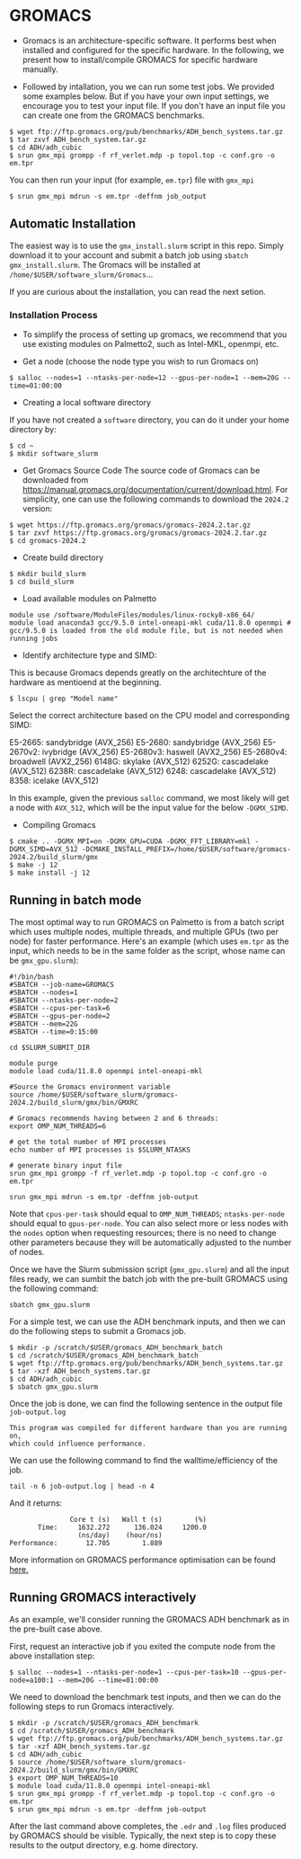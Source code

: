 # GROMACS

- Gromacs is an architecture-specific software. It performs best when installed and configured for the
specific hardware. In the following, we present how to install/compile GROMACS for specific hardware manually. 

- Followed by intallation, you we can run some test jobs. We provided some examples below. 
But if you have your own input settings, we encourage you to test your input file.
If you don't have an input file you can create one from the GROMACS benchmarks. 

```
$ wget ftp://ftp.gromacs.org/pub/benchmarks/ADH_bench_systems.tar.gz
$ tar zxvf ADH_bench_system.tar.gz
$ cd ADH/adh_cubic
$ srun gmx_mpi grompp -f rf_verlet.mdp -p topol.top -c conf.gro -o em.tpr
```

You can then run your input (for example, `em.tpr`) file with `gmx_mpi`

```
$ srun gmx_mpi mdrun -s em.tpr -deffnm job_output
```

## Automatic Installation
The easiest way is to use the `gmx_install.slurm` script in this repo. Simply download it to your account and submit a batch job using `sbatch gmx_install.slurm`. The Gromacs will be installed at `/home/$USER/software_slurm/Gromacs`...

If you are curious about the installation, you can read the next setion.

### Installation Process
 - To simplify the process of setting up gromacs, we recommend that you use existing modules on Palmetto2, such as Intel-MKL, openmpi, etc.

 - Get a node (choose the node type you wish to run Gromacs on)
 ```
 $ salloc --nodes=1 --ntasks-per-node=12 --gpus-per-node=1 --mem=20G --time=01:00:00
 ```
 - Creating a local software directory

 If you have not created a `software` directory, you can do it under your home directory by:

 ~~~
 $ cd ~
 $ mkdir software_slurm
 ~~~

 - Get Gromacs Source Code
 The source code of Gromacs can be downloaded from https://manual.gromacs.org/documentation/current/download.html. For simplicity, one can use the following commands to download the     `2024.2` version:

 ~~~
 $ wget https://ftp.gromacs.org/gromacs/gromacs-2024.2.tar.gz
 $ tar zxvf https://ftp.gromacs.org/gromacs/gromacs-2024.2.tar.gz
 $ cd gromacs-2024.2
 ~~~

 - Create build directory
 ~~~
 $ mkdir build_slurm
 $ cd build_slurm
 ~~~

 - Load available modules on Palmetto
 ~~~
 module use /software/ModuleFiles/modules/linux-rocky8-x86_64/
 module load anaconda3 gcc/9.5.0 intel-oneapi-mkl cuda/11.8.0 openmpi # gcc/9.5.0 is loaded from the old module file, but is not needed when running jobs
 ~~~
 - Identify architecture type and SIMD:

 This is because Gromacs depends greatly on the architechture of the hardware as mentioend at the beginning.

 ```
 $ lscpu | grep "Model name"
 ```
 Select the correct architecture based on the CPU model and corresponding SIMD:

 E5-2665: sandybridge (AVX_256)
 E5-2680: sandybridge (AVX_256)
 E5-2670v2: ivybridge (AVX_256)
 E5-2680v3: haswell (AVX2_256)
 E5-2680v4: broadwell (AVX2_256)
 6148G: skylake (AVX_512)
 6252G: cascadelake (AVX_512)
 6238R: cascadelake (AVX_512)
 6248: cascadelake (AVX_512)
 8358: icelake (AVX_512)

 In this example, given the previous `salloc` command, we most likely will get a node with `AVX_512`, which will be the input value for the below `-DGMX_SIMD`.

- Compiling Gromacs

 ~~~
 $ cmake .. -DGMX_MPI=on -DGMX_GPU=CUDA -DGMX_FFT_LIBRARY=mkl -DGMX_SIMD=AVX_512 -DCMAKE_INSTALL_PREFIX=/home/$USER/software/gromacs-2024.2/build_slurm/gmx
 $ make -j 12
 $ make install -j 12
 ~~~

## Running in batch mode

The most optimal way to run GROMACS on Palmetto is from a batch script which uses multiple nodes, multiple threads, and multiple GPUs (two per node) for faster performance. Here's an example (which uses `em.tpr` as the input, which needs to be in the same folder as the script, whose name can be `gmx_gpu.slurm`):

```
#!/bin/bash
#SBATCH --job-name=GROMACS
#SBATCH --nodes=1
#SBATCH --ntasks-per-node=2
#SBATCH --cpus-per-task=6
#SBATCH --gpus-per-node=2
#SBATCH --mem=22G
#SBATCH --time=0:15:00

cd $SLURM_SUBMIT_DIR

module purge
module load cuda/11.8.0 openmpi intel-oneapi-mkl

#Source the Gromacs environment variable
source /home/$USER/software_slurm/gromacs-2024.2/build_slurm/gmx/bin/GMXRC

# Gromacs recommends having between 2 and 6 threads:
export OMP_NUM_THREADS=6

# get the total number of MPI processes
echo number of MPI processes is $SLURM_NTASKS

# generate binary input file
srun gmx_mpi grompp -f rf_verlet.mdp -p topol.top -c conf.gro -o em.tpr

srun gmx_mpi mdrun -s em.tpr -deffnm job-output
```

Note that `cpus-per-task` should equal to `OMP_NUM_THREADS`; `ntasks-per-node` should equal to `gpus-per-node`.
You can also select more or less nodes with the `nodes` option when requesting resources; there is no need to change other parameters because they will be automatically adjusted to the number of nodes.

Once we have the Slurm submission script (`gmx_gpu.slurm`) and all the input files ready, we can sumbit the batch job with the pre-built GROMACS using the following command:

~~~
sbatch gmx_gpu.slurm
~~~

For a simple test, we can use the ADH benchmark inputs, and then we can do the following steps to submit a Gromacs job.
~~~
$ mkdir -p /scratch/$USER/gromacs_ADH_benchmark_batch
$ cd /scratch/$USER/gromacs_ADH_benchmark_batch
$ wget ftp://ftp.gromacs.org/pub/benchmarks/ADH_bench_systems.tar.gz
$ tar -xzf ADH_bench_systems.tar.gz
$ cd ADH/adh_cubic
$ sbatch gmx_gpu.slurm
~~~

Once the job is done, we can find the following sentence in the output file `job-output.log`
~~~
This program was compiled for different hardware than you are running on,
which could influence performance.
~~~

We can use the following command to find the walltime/efficiency of the job.
~~~
tail -n 6 job-output.log | head -n 4
~~~
And it returns:
~~~
               Core t (s)   Wall t (s)        (%)
       Time:     1632.272      136.024     1200.0
                 (ns/day)    (hour/ns)
Performance:       12.705        1.889
~~~

More information on GROMACS performance optimisation can be found [here.](https://manual.gromacs.org/documentation/current/user-guide/mdrun-performance.html)

## Running GROMACS interactively

As an example, we'll consider running the GROMACS ADH benchmark as in the pre-built case above.

First, request an interactive job if you exited the compute node from the above installation step:

~~~
$ salloc --nodes=1 --ntasks-per-node=1 --cpus-per-task=10 --gpus-per-node=a100:1 --mem=20G --time=01:00:00
~~~

We need to download the benchmark test inputs, and then we can do the following steps to run Gromacs interactively.

~~~
$ mkdir -p /scratch/$USER/gromacs_ADH_benchmark
$ cd /scratch/$USER/gromacs_ADH_benchmark
$ wget ftp://ftp.gromacs.org/pub/benchmarks/ADH_bench_systems.tar.gz
$ tar -xzf ADH_bench_systems.tar.gz
$ cd ADH/adh_cubic
$ source /home/$USER/software_slurm/gromacs-2024.2/build_slurm/gmx/bin/GMXRC
$ export OMP_NUM_THREADS=10
$ module load cuda/11.8.0 openmpi intel-oneapi-mkl
$ srun gmx_mpi grompp -f rf_verlet.mdp -p topol.top -c conf.gro -o em.tpr
$ srun gmx_mpi mdrun -s em.tpr -deffnm job-output
~~~

After the last command above completes,
the `.edr` and `.log` files produced by GROMACS should be visible.
Typically, the next step is to copy these results to the
output directory, e.g. home directory.

